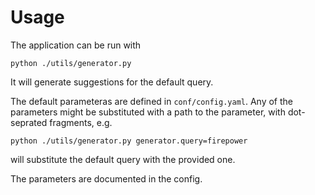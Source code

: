 # Usage

The application can be run with

```
python ./utils/generator.py
```

It will generate suggestions for the default query.

The default parameteras are defined in `conf/config.yaml`. Any of the parameters might be substituted with a path to the
parameter, with dot-seprated fragments, e.g.

```
python ./utils/generator.py generator.query=firepower
```

will substitute the default query with the provided one.

The parameters are documented in the config.
